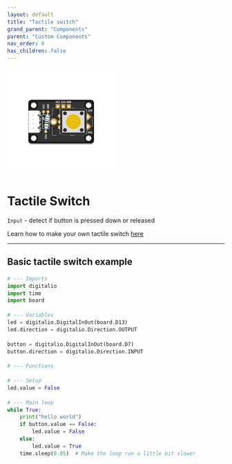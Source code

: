 ```yaml
---
layout: default
title: "Tactile switch"
grand_parent: "Components"
parent: "Custom Components"
nav_order: 0
has_children: false
---
```


<img src="assets/custom-tactile-switch-centered.png" alt="Custom Tactile Switch" width="250"/>

# Tactile Switch
`Input` - detect if button is pressed down or released

Learn how to make your own tactile switch [here](../../tutorials/04-assemble-custom-component/)


---

## Basic tactile switch example
```python
# --- Imports
import digitalio
import time
import board

# --- Variables
led = digitalio.DigitalInOut(board.D13)
led.direction = digitalio.Direction.OUTPUT

button = digitalio.DigitalInOut(board.D7)
button.direction = digitalio.Direction.INPUT

# --- Functions

# --- Setup
led.value = False

# --- Main loop
while True:
    print("hello world")
    if button.value == False:
        led.value = False
    else:
        led.value = True
    time.sleep(0.05)  # Make the loop run a little bit slower
```
